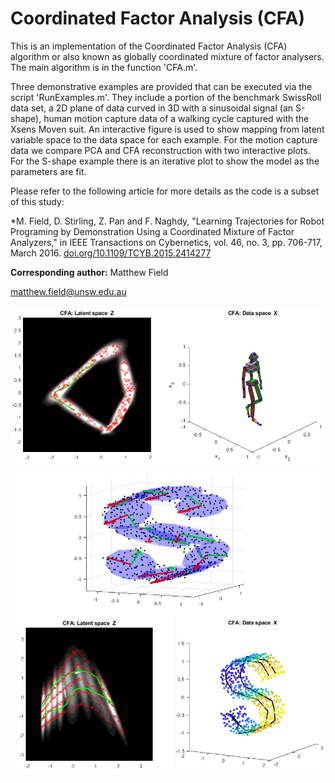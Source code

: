 # Coordinated Factor Analysis (CFA)

This is an implementation of the Coordinated Factor Analysis (CFA) algorithm or also known as globally coordinated mixture of factor analysers. The main algorithm is in the function 'CFA.m'.

Three demonstrative examples are provided that can be executed via the script 'RunExamples.m'. They include a portion of the benchmark SwissRoll data set, a 2D plane of data curved in 3D with a sinusoidal signal (an S-shape), human motion capture data of a walking cycle captured with the Xsens Moven suit. An interactive figure is used to show mapping from latent variable space to the data space for each example. For the motion capture data we compare PCA and CFA reconstruction with two interactive plots. For the S-shape example there is an iterative plot to show the model as the parameters are fit.

Please refer to the following article for more details as the code is a subset of this study:

  *M. Field, D. Stirling, Z. Pan and F. Naghdy, "Learning Trajectories for Robot Programing by Demonstration Using a Coordinated Mixture of Factor Analyzers," in IEEE Transactions on Cybernetics, vol. 46, no. 3, pp. 706-717, March 2016. [doi.org/10.1109/TCYB.2015.2414277](https://doi.org/10.1109/TCYB.2015.2414277 "Learning Trajectories for Robot Programing by Demonstration Using a Coordinated Mixture of Factor Analyzers")

**Corresponding author:** Matthew Field

matthew.field@unsw.edu.au

![alt text](https://github.com/mffield/CFA/blob/master/data/CFAdemo1.PNG "Demo 1")
![alt text](https://github.com/mffield/CFA/blob/master/data/CFAdemo2.PNG "Demo 2")